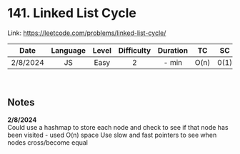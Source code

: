 # 141. Linked List Cycle

Link: https://leetcode.com/problems/linked-list-cycle/

|   Date   | Language | Level | Difficulty | Duration |  TC  |  SC  |
| :------: | :------: | :---: | :--------: | :------: | :--: | :--: |
| 2/8/2024 |    JS    | Easy  |     2      |  - min   | O(n) | 0(1) |

<br>

## Notes

**2/8/2024** <br/>
Could use a hashmap to store each node and check to see if that node has been visited - used O(n) space
Use slow and fast pointers to see when nodes cross/become equal
